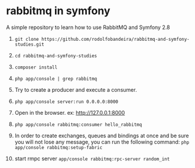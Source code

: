 # rabbitmq in symfony 

A simple repository to learn how to use RabbitMQ and Symfony 2.8

1) `git clone https://github.com/rodolfobandeira/rabbitmq-and-symfony-studies.git`

2) `cd rabbitmq-and-symfony-studies`

3) `composer install`

4) `php app/console | grep rabbitmq`

5) Try to create a producer and execute a consumer.

6) `php app/console server:run 0.0.0.0:8000`

7) Open in the browser. ex: http://127.0.0.1:8000

8) `php app/console rabbitmq:consumer hello_rabbitmq`

9) In order to create exchanges, queues and bindings at once and be sure you will not lose any message, you can run the following command: `php app/console rabbitmq:setup-fabric`

10) start rmpc server `app/console rabbitmq:rpc-server random_int`
